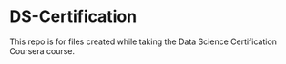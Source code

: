 DS-Certification
================

This repo is for files created while taking the Data Science Certification Coursera course.
